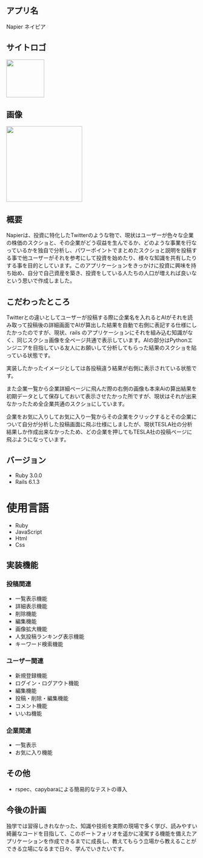 ## アプリ名
Napier ネイピア

## サイトロゴ
<img src="https://user-images.githubusercontent.com/68118250/128129897-e1df17c8-9e49-4ac4-88d9-b836db06691b.PNG" width="100px">

## 画像
<img src="https://user-images.githubusercontent.com/68118250/128129897-e1df17c8-9e49-4ac4-88d9-b836db06691b.PNG" width="200px">

## 概要
Napierは、投資に特化したTwitterのような物で、現状はユーザーが色々な企業の株価のスクショと、その企業がどう収益を生んでるか、どのような事業を行なっているかを独自で分析し、パワーポイントでまとめたスクショと説明を投稿する事で他ユーザーがそれを参考にして投資を始めたり、様々な知識を共有したりする事を目的としています。このアプリケーションをきっかけに投資に興味を持ち始め、自分で自己資産を築き、投資をしている人たちの人口が増えれば良いなという思いで作成しました。

## こだわったところ
Twitterとの違いとしてユーザーが投稿する際に企業名を入れるとAIがそれを読み取って投稿後の詳細画面でAIが算出した結果を自動で右側に表記する仕様にしたかったのですが、現状、rails のアプリケーションにそれを組み込む知識がなく、同じスクショ画像を全ページ共通で表示しています。AIの部分はPythonエンジニアを目指している友人にお願いして分析してもらった結果のスクショを貼っている状態です。

実装したかったイメージとしては各投稿違う結果が右側に表示されている状態です。

また企業一覧から企業詳細ページに飛んだ際の右側の画像も本来Aiの算出結果を初期データとして保存しておいて表示させたかった所ですが、現状はそれが出来なかったため全企業共通のスクショにしています。

企業をお気に入りしてお気に入り一覧からその企業をクリックするとその企業について自分が分析した投稿画面に飛ぶ仕様にしましたが、現状TESLA社の分析結果しか作成出来なかったため、どの企業を押してもTESLA社の投稿ページに飛ぶようになっています。
## バージョン
* Ruby 3.0.0
* Rails 6.1.3

# 使用言語
* Ruby
* JavaScript
* Html
* Css

## 実装機能
### 投稿関連
* 一覧表示機能
* 詳細表示機能
* 削除機能
* 編集機能
* 画像拡大機能
* 人気投稿ランキング表示機能
* キーワード検索機能

### ユーザー関連
* 新規登録機能
* ログイン・ログアウト機能
* 編集機能
* 投稿・削除・編集機能
* コメント機能
* いいね機能

### 企業関連
* 一覧表示
* お気に入り機能

## その他
* rspec、capybaraによる簡易的なテストの導入

## 今後の計画
独学では習得しきれなかった、知識や技術を実際の現場で多く学び、読みやすい綺麗なコードを目指して、このポートフォリオを遥かに凌駕する機能を備えたアプリケーションを作成できるまでに成長し、教えてもらう立場から教えることができる立場になるまで日々、学んでいきたいです。
